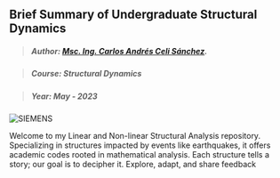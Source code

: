 ## Brief Summary of Undergraduate Structural Dynamics


>##### Author:                 [Msc. Ing. Carlos Andrés Celi Sánchez](https://www.researchgate.net/profile/Carlos-Celi).

>##### Course:                 Structural Dynamics

>##### Year:                   May - 2023

![SIEMENS]([[https://myoctocat.com/assets/images/base-octocat.svg](https://blogs.sw.siemens.com/simcenter/shock-response-designing-for-the-full-spectrum/)](https://blogs.sw.siemens.com/wp-content/uploads/sites/6/2022/07/gif-of-frequency-analysis.gif))

Welcome to my Linear and Non-linear Structural Analysis repository. Specializing in structures impacted by events like earthquakes, it offers academic codes rooted in mathematical analysis. Each structure tells a story; our goal is to decipher it. Explore, adapt, and share feedback
